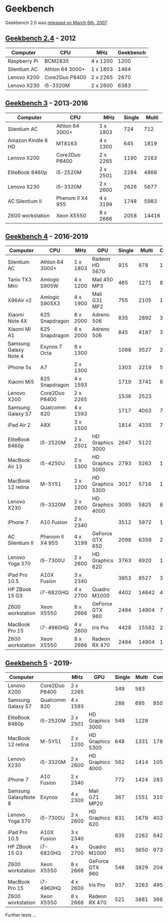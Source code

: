 # Geekbench

Geekbench 2.0 was [released on March 6th, 2007](https://www.geekbench.com/blog/2007/03/geekbench-2-released/).

## [Geekbench 2.4](https://www.geekbench.com/geekbench2/) - 2012

| Computer     | CPU             | MHz      | Geekbench |
| ------------ | --------------- | -------- | --------- |
| Raspberry Pi | BCM2835         | 4 x 1200 | 1200      |
| Silentium AC | Athlon 64 3000+ | 1 x 1803 | 1464      |
| Lenovo X200  | Core2Duo P8400  | 2 x 2265 | 2670      |
| Lenovo X230  | i5-3320M        | 2 x 2600 | 6383      |

## [Geekbench 3](https://www.geekbench.com/geekbench3/) - 2013-2016

| Computer           | CPU              | MHz      | Single | Multi |
| ------------------ | ---------------- | -------- | ------ | ----- |
| Silentium AC       | Athlon 64 3000+  | 1 x 1803 | 724    | 712   |
| Amazon Kindle 8 HD | MT8163           | 4 x 1300 | 645    | 1819  |
| Lenovo X200        | Core2Duo P8400   | 2 x 2265 | 1190   | 2163  |
| EliteBook 8460p    | i5-2520M         | 2 x 2501 | 2284   | 4866  |
| Lenovo X230        | i5-3320M         | 2 x 2600 | 2626   | 5677  |
| AC Silentium II    | Phenom II X4 955 | 4 x 3199 | 1748   | 5983  |
| Z600 workstation   | Xeon X5550       | 8 x 2666 | 2058   | 14416 |

## [Geekbench 4](https://www.geekbench.com/geekbench4/) - 2016-2019

| Computer              | CPU              | MHz      | GPU              | Single | Multi | Compute |
| --------------------- | ---------------- | -------- | ---------------- | ------ | ----- | ------- |
| Silentium AC          | Athlon 64 3000+  | 1 x 1803 | Radeon HD 5670   | 915    | 878   | 11376   |
| Tanix TX3 Mini        | Amlogic S905W    | 4 x 1200 | Mali 450 MP3     | 465    | 1271  | 891     |
| X96Air v2             | Amlogic S905X3   | 4 x 1900 | Mali G31 MP2     | 755    | 2105  | 1569    |
| Xiaomi Note 4X        | 625 Snapdragon   | 8 x 2000 | Adreno 506       | 835    | 2892  | 3364    |
| Xiaomi Mi A1          | 625 Snapdragon   | 8 x 2000 | Adreno 506       | 845    | 4187  | 3557    |
| Samsung Galaxy Note 4 | Exynos 7 Octa    | 8 x 1300 |                  | 1088   | 3527  | 2909    |
| iPhone 5s             | A7               | 2 x 1300 |                  | 1303   | 2219  | 542     |
| Xiaomi Mi5            | 825 Snapdragon   | 4 x 1593 |                  | 1719   | 3741  | 6938    |
| Lenovo X200           | Core2Duo P8400   | 2 x 2265 |                  | 1536   | 2523  |         |
| Samsung Galaxy S7     | Qualcomm 820     | 4 x 1593 |                  | 1717   | 4003  | 7343    |
| iPad Air 2            | A8X              | 3 x 1500 |                  | 1814   | 4335  | 7600    |
| EliteBook 8460p       | i5-2520M         | 2 x 2501 | HD Graphics 3000 | 2647   | 5122  |         |
| MacBook Air 13        | i5-4250U         | 2 x 1300 | HD Graphics 5000 | 2793   | 5263  | 16183   |
| MacBook 12 retina     | M-5Y51           | 2 x 1200 | HD Graphics 5300 | 3017   | 5716  | 12290   |
| Lenovo X230           | i5-3320M         | 2 x 2600 | HD Graphics 4000 | 3095   | 5825  | 6187    |
| iPhone 7              | A10 Fusion       | 2 x 2340 |                  | 3512   | 5972  | 12874   |
| AC Silentium II       | Phenom II X4 955 | 4 x 3199 | GeForce GTX 650  | 2098   | 6359  | 22603   |
| Lenovo Yoga 370       | i5-7300U         | 2 x 2600 | HD Graphics 620  | 3763   | 6920  | 16444   |
| iPad Pro 10.5         | A10X Fusion      | 3 x 2340 |                  | 3953   | 9527  | 30715   |
| HP ZBook 15 G3        | i7-6820HQ        | 4 x 2700 | Quadro M1000     | 4402   | 14642 | 43284   |
| Z600 workstation      | Xeon X5550       | 8 x 2666 | GeForce GTX 960  | 2484   | 14904 | 79873   |
| MacBook Pro 15        | i7-4960HQ        | 4 x 2600 | Iris Pro         | 4428   | 15582 | 29291   |
| Z600 workstation      | Xeon X5550       | 8 x 2666 | Radeon RX 470    | 2484   | 14904 | 109221  |

## [Geekbench 5](https://www.geekbench.com/) - 2019-

| Computer             |                | MHz      | GPU              | Single | Multi | Compute |
| -------------------- | -------------- | -------- | ---------------- | ------ | ----- | ------- |
| Lenovo X200          | Core2Duo P8400 | 2 x 2265 |                  | 349    | 583   |         |
| Samsung Galaxy S7    | Qualcomm 820   | 4 x 1593 |                  | 288    | 695   | 850     |
| EliteBook 8460p      | i5-2520M       | 2 x 2501 | HD Graphics 3000 | 549    | 1229  |         |
| MacBook 12 retina    | M-5Y51         | 2 x 1200 | HD Graphics 5300 | 648    | 1331  | 1781    |
| Lenovo X230          | i5-3320M       | 2 x 2600 | HD Graphics 4000 | 562    | 1414  | 1050    |
| iPhone 7             | A10 Fusion     | 2 x 2340 |                  | 772    | 1424  | 2834    |
| Samsung GalaxyNote 8 | Exynos         | 4 x 2300 | Mali G71 MP20    | 367    | 1551  | 3101    |
| Lenovo Yoga 370      | i5-7300U       | 2 x 2600 | HD Graphics 620  | 831    | 1679  | 4039    |
| iPad Pro 10.5        | A10X Fusion    | 3 x 2340 |                  | 835    | 2262  | 6421    |
| HP ZBook 15 G3       | i7-6820HQ      | 4 x 2700 | Quadro M1000     | 951    | 3650  | 9731    |
| Z600 workstation     | Xeon X5550     | 8 x 2666 | GeForce GTX 960  | 546    | 3829  | 20482   |
| MacBook Pro 15       | i7-4960HQ      | 4 x 2600 | Iris Pro         | 937    | 3263  | 4957    |
| Z600 workstation     | Xeon X5550     | 8 x 2666 | Radeon RX 470    | 521    | 3881  | 36618   |

Further tests ...